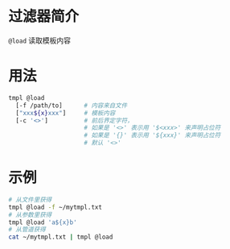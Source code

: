 # 过滤器简介

`@load` 读取模板内容


# 用法

```bash
tmpl @load  
  [-f /path/to]      # 内容来自文件
  ["xxx${x}xxx"]     # 模板内容
  [-c '<>']          # 前后界定字符，
                     # 如果是 '<>' 表示用 '$<xxx>' 来声明占位符
                     # 如果是 '{}' 表示用 '${xxx}' 来声明占位符
                     # 默认 '<>'
```

# 示例

```bash
# 从文件里获得
tmpl @load -f ~/mytmpl.txt
# 从参数里获得
tmpl @load 'a${x}b'
# 从管道获得
cat ~/mytmpl.txt | tmpl @load
```
